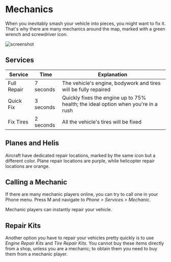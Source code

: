 # Mechanics
When you inevitably smash your vehicle into pieces, you might want to fix it. That's why there are many mechanics around the map, marked with a green wrench and screwdriver icon.

![screenshot](/wiki-content/basics/mechanics.jpg)

## Services
| Service | Time | Explanation |
| --- | --- | --- |
| Full Repair | 7 seconds | The vehicle's engine, bodywork and tires will be fully repaired |
| Quick Fix | 3 seconds | Quickly fixes the engine up to 75% health; the ideal option when you're in a rush |
| Fix Tires | 2 seconds | All the vehicle's tires will be fixed |

## Planes and Helis
Aircraft have dedicated repair locations, marked by the same icon but a different color. Plane repair locations are purple, while helicopter repair locations are orange.

## Calling a Mechanic
If there are many mechanic players online, you can try to call one in your Phone menu. Press M and navigate to *Phone > Services > Mechanic*. 

Mechanic players can instantly repair your vehicle.

## Repair Kits
Another option you have to repair your vehicles pretty quickly is to use *Engine Repair Kits* and *Tire Repair Kits*. You cannot buy these items directly from a shop, unless you are a mechanic; to obtain them you need to buy them from a mechanic player.